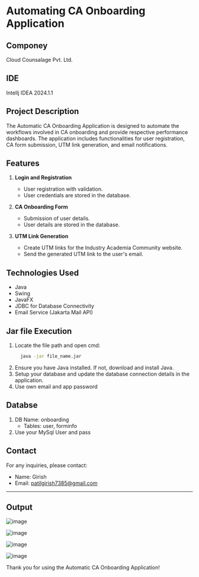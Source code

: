 # Automating CA Onboarding Application

## Componey
Cloud Counsalage Pvt. Ltd.

## IDE
IntelIj IDEA 2024.1.1

## Project Description
The Automatic CA Onboarding Application is designed to automate the workflows involved in CA onboarding and provide respective performance dashboards. The application includes functionalities for user registration, CA form submission, UTM link generation, and email notifications.

## Features
1. **Login and Registration**
   - User registration with validation.
   - User credentials are stored in the database.

2. **CA Onboarding Form**
   - Submission of user details.
   - User details are stored in the database.

3. **UTM Link Generation**
   - Create UTM links for the Industry Academia Community website.
   - Send the generated UTM link to the user's email.

## Technologies Used
- Java
- Swing
- JavaFX
- JDBC for Database Connectivity
- Email Service (Jakarta Mail API)

## Jar file Execution
1. Locate the file path and open cmd:
    ```bash
      java -jar file_name.jar
    ```
2. Ensure you have Java installed. If not, download and install Java.
4. Setup your database and update the database connection details in the application.
5. Use own email and app password

## Databse
1. DB Name: onboarding
   - Tables: user, forminfo
3. Use your MySql User and pass   

## Contact
For any inquiries, please contact:
- Name: Girish   
- Email: patilgirish7385@gmail.com

---
## Output
![image](https://github.com/user-attachments/assets/baeda670-84e8-4924-b3a0-afb7765e530b)

![image](https://github.com/user-attachments/assets/ceac5cdd-a9ae-4d98-9893-179d5daf6f14)

![image](https://github.com/user-attachments/assets/9782d9d9-4625-4358-85a1-d490cf266d21)

![image](https://github.com/user-attachments/assets/c9b06eaf-5125-4d2b-97f0-d5bfe50f36dd)

Thank you for using the Automatic CA Onboarding Application!

